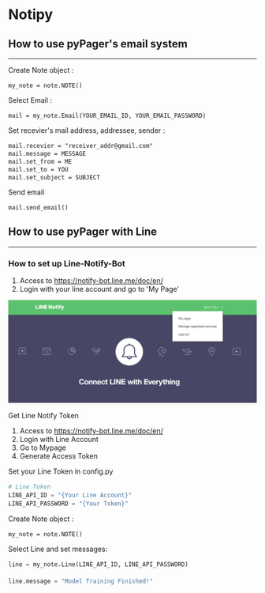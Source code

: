 # Notipy

## How to use pyPager's email system
---

Create Note object :

    my_note = note.NOTE()

Select Email :

    mail = my_note.Email(YOUR_EMAIL_ID, YOUR_EMAIL_PASSWORD)

Set recevier's mail address, addressee, sender :

    mail.recevier = "receiver_addr@gmail.com"
    mail.message = MESSAGE
    mail.set_from = ME
    mail.set_to = YOU
    mail.set_subject = SUBJECT

Send email

    mail.send_email()

## How to use pyPager with Line
---

### How to set up Line-Notify-Bot
1. Access to https://notify-bot.line.me/doc/en/
2. Login with your line account and go to 'My Page'

![MyPage](./img/line_my_page.png)


Get Line Notify Token

1. Access to https://notify-bot.line.me/doc/en/
2. Login with Line Account
3. Go to Mypage
4. Generate Access Token

Set your Line Token in config.py

```python
# Line Token
LINE_API_ID = "{Your Line Account}"
LINE_API_PASSWORD = "{Your Token}"

```

Create Note object :

    my_note = note.NOTE()

Select Line and set messages: 

```python
line = my_note.Line(LINE_API_ID, LINE_API_PASSWORD)

line.message = "Model Training Finished!"
```


